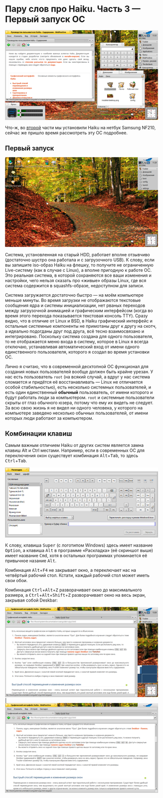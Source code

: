 # Пару слов про Haiku. Часть 3 — Первый запуск ОС

![](pic/desktop.png)

Что-ж, во [второй](../2/) части мы установили Haiku на нетбук Samsung NF210, сейчас же пришло время рассмотреть эту ОС подробнее.

## Первый запуск

![](pic/desktop1.png)

Система, установленная на старый HDD, работает вполне отзывчиво (достаточно шустро она работала и с загрузочного USB). К слову, если вы запишите iso-образ Haiku на флешку, то получите не ограниченную Live-систему (как в случае с Linux), а вполне пригодную к работе ОС. Это реальная система, в которой сохраняются все ваши изменения и настройки, чего нельзя сказать про «живые» образы Linux, где вся система содержится в squashfs-образе, недоступном для записи.

Система загружается достаточно быстро — на моём компьютере меньше минуты. Во время загрузки не отображаются текстовые сообщения ядра и системы инициализации, нет рваных переходов между загрузочной анимацией и графическим интерфейсом (когда во время этого перехода показывается текстовая консоль TTY). Сразу видно, что в отличие от Linux и BSD, в Haiku графический интерфейс и остальные системные компоненты не примотаны друг к другу на скотч, а идеально подогданы друг под друга, всё тесно взаимосвязано и интегрировано. Поскольку система создана для одного пользователя, то не отображается меню входа в систему, которое в Linux я всегда отключаю, устанавливая автоматический вход от имени одного единственного пользователя, которого я создал во время установки ОС.

Лично я считаю, что в современной десктопной ОС функционал для создания новых пользователей вообще должен быть крайне урезан. У нас есть пользователь `root` (на всякий случай, а вдруг у нас система сломается и придётся её восстанавливать — Linux не отличается особой стабильностью), есть несколько системных пользователей, и есть один единственный **обычный** пользователь, от имени которого и будут работать люди за компьютером. `root` и системные пользователи скрыты от глаз обычного юзера, потому что ему их видеть не следует. За всю свою жизнь я не видел ни одного человека, у которого на компьютере заведено несколько обычных пользователей, от имени которых люди работают за компьютером.

## Комбинации клавиш

Самым важным отличием Haiku от других систем является замна клавиш Alt и Ctrl местами. Например, если в современных ОС для переключения окон существует комбинация <kbd>Alt</kbd>+<kbd>Tab</kbd>, то здесь <kbd>Ctrl</kbd>+<kbd>Tab</kbd>.

![](pic/key-layout.png)

К слову, клавиша <kbd>Super</kbd> (с логотипом Windows) здесь имеет название <kbd>Option</kbd>, а клавиша <kbd>Alt</kbd> в программе «Раскладка» (её скриншот выше) имеет название <kbd>Cmd</kbd>, хотя в остальных программах упоминается её привычное назание <kbd>Alt</kbd>.

Комбинация <kbd>Alt</kbd>+<kbd>F4</kbd> не закрывает окно, а переключает нас на четвёртый рабочий стол. Кстати, каждый рабочий стол может иметь свои обои.

Комбинация <kbd>Ctrl</kbd>+<kbd>Alt</kbd>+<kbd>Z</kbd> разворачивает окно до максимального размера, а <kbd>Ctrl</kbd>+<kbd>Alt</kbd>+<kbd>Shift</kbd>+<kbd>Z</kbd> разворачивает окно на весь экран, закрывая собой Deskbar:

![](pic/zoom.png) | ![](pic/zoom1.png)
